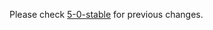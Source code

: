 
Please check [5-0-stable](https://github.com/rails/rails/blob/5-0-stable/activejob/CHANGELOG.md) for previous changes.
